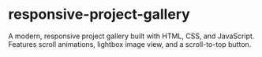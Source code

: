 # responsive-project-gallery
A modern, responsive project gallery built with HTML, CSS, and JavaScript. Features scroll animations, lightbox image view, and a scroll-to-top button.
